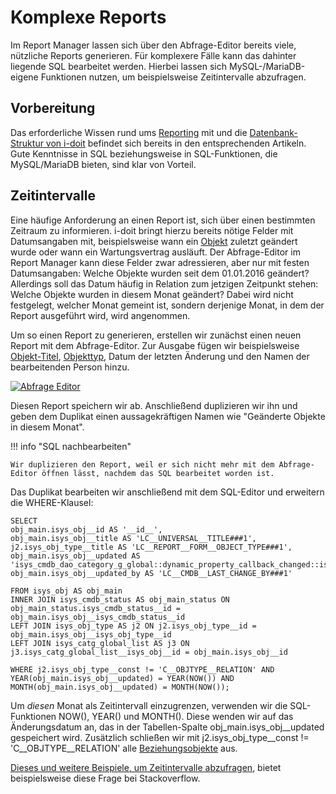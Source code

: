 # Komplexe Reports

Im Report Manager lassen sich über den Abfrage-Editor bereits viele, nützliche Reports generieren. Für komplexere Fälle kann das dahinter liegende SQL bearbeitet werden. Hierbei lassen sich MySQL-/MariaDB-eigene Funktionen nutzen, um beispielsweise Zeitintervalle abzufragen.

Vorbereitung
------------

Das erforderliche Wissen rund ums [Reporting](../auswertungen/report-manager.md) mit und die [Datenbank-Struktur von i-doit](../software-entwicklung/datenbank-modell/index.md) befindet sich bereits in den entsprechenden Artikeln. Gute Kenntnisse in SQL beziehungsweise in SQL-Funktionen, die MySQL/MariaDB bieten, sind klar von Vorteil.

Zeitintervalle
--------------

Eine häufige Anforderung an einen Report ist, sich über einen bestimmten Zeitraum zu informieren. i-doit bringt hierzu bereits nötige Felder mit Datumsangaben mit, beispielsweise wann ein [Objekt](../grundlagen/struktur-it-dokumentation.md) zuletzt geändert wurde oder wann ein Wartungsvertrag ausläuft. Der Abfrage-Editor im Report Manager kann diese Felder zwar adressieren, aber nur mit festen Datumsangaben: Welche Objekte wurden seit dem 01.01.2016 geändert? Allerdings soll das Datum häufig in Relation zum jetzigen Zeitpunkt stehen: Welche Objekte wurden in diesem Monat geändert? Dabei wird nicht festgelegt, welcher Monat gemeint ist, sondern derjenige Monat, in dem der Report ausgeführt wird, wird angenommen.

Um so einen Report zu generieren, erstellen wir zunächst einen neuen Report mit dem Abfrage-Editor. Zur Ausgabe fügen wir beispielsweise [Objekt-Titel](../grundlagen/eindeutige-referenzierungen.md), [Objekttyp](../grundlagen/struktur-it-dokumentation.md), Datum der letzten Änderung und den Namen der bearbeitenden Person hinzu.

[![Abfrage Editor](../assets/images/de/anwendungsfaelle/komplexe-reports/report_changes_abfrage-editor.png)](../assets/images/de/anwendungsfaelle/komplexe-reports/report_changes_abfrage-editor.png)

Diesen Report speichern wir ab. Anschließend duplizieren wir ihn und geben dem Duplikat einen aussagekräftigen Namen wie "Geänderte Objekte in diesem Monat".

!!! info "SQL nachbearbeiten"

    Wir duplizieren den Report, weil er sich nicht mehr mit dem Abfrage-Editor öffnen lässt, nachdem das SQL bearbeitet worden ist.

Das Duplikat bearbeiten wir anschließend mit dem SQL-Editor und erweitern die WHERE\-Klausel:

    SELECT
    obj_main.isys_obj__id AS '__id__',
    obj_main.isys_obj__title AS 'LC__UNIVERSAL__TITLE###1',
    j2.isys_obj_type__title AS 'LC__REPORT__FORM__OBJECT_TYPE###1',
    obj_main.isys_obj__updated AS 'isys_cmdb_dao_category_g_global::dynamic_property_callback_changed::isys_obj__updated::LC__CMDB__LAST_CHANGE',
    obj_main.isys_obj__updated_by AS 'LC__CMDB__LAST_CHANGE_BY###1'
    
    FROM isys_obj AS obj_main
    INNER JOIN isys_cmdb_status AS obj_main_status ON obj_main_status.isys_cmdb_status__id = obj_main.isys_obj__isys_cmdb_status__id
    LEFT JOIN isys_obj_type AS j2 ON j2.isys_obj_type__id = obj_main.isys_obj__isys_obj_type__id
    LEFT JOIN isys_catg_global_list AS j3 ON j3.isys_catg_global_list__isys_obj__id = obj_main.isys_obj__id
    
    WHERE j2.isys_obj_type__const != 'C__OBJTYPE__RELATION' AND
    YEAR(obj_main.isys_obj__updated) = YEAR(NOW()) AND MONTH(obj_main.isys_obj__updated) = MONTH(NOW());

Um _diesen_ Monat als Zeitintervall einzugrenzen, verwenden wir die SQL-Funktionen NOW(), YEAR() und MONTH(). Diese wenden wir auf das Änderungsdatum an, das in der Tabellen-Spalte obj_main.isys_obj__updated gespeichert wird. Zusätzlich schließen wir mit j2.isys_obj_type__const != 'C__OBJTYPE__RELATION' alle [Beziehungsobjekte](../grundlagen/objekt-beziehungen.md) aus.

[Dieses und weitere Beispiele, um Zeitintervalle abzufragen](http://stackoverflow.com/questions/5293189/select-records-from-today-this-week-this-month-php-mysql), bietet beispielsweise diese Frage bei Stackoverflow.